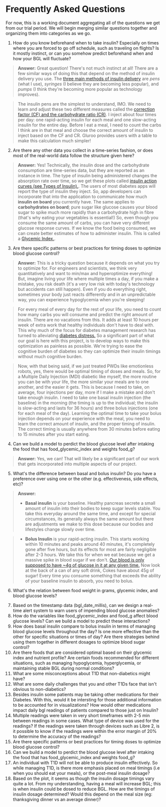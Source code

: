 # Frequently Asked Questions

For now, this is a working document aggregating all of the questions we get from our trial period. We will begin merging similar questions together and organizing them into categories as we go. 

1. How do you know beforehand when to take insulin? Especially on times where you are forced to go off schedule, such as traveling on flights? Is it mostly instinct, or can you somehow predict beforehand when and how your BGL will fluctuate?

> **Answer:** Great question! There's not much instinct at all! There are a few similar ways of doing this that depend on the method of insulin delivery you use. The [three main methods of insulin delivery](https://diabetes.org/about-diabetes/devices-technology/insulin-pens) are _pens_ (what I use), _syringes_ (I believe they are becoming less popular), and _pumps_ (I think they're becoming more popular as technology improves).

> The insulin pens are the simplest to understand, IMO. We need to learn and adjust these two different measures called the [correction factor (CF) and the carbohydrate ratio (CR)](https://www.mountsinai.on.ca/care/lscd/sweet-talk-1/what2019s-a-correction-factor-an-insulin-sensitivity-a-ratio). I inject about four times per day: one rapid-acting insulin for each meal and one slow-acting insulin for the entire day. Before I eat a meal, I need to count the carbs I think are in that meal and choose the correct amount of insulin to inject based on the CF and CR. Gluroo provides users with a table to make this calculation much simpler!

2. Are there any other data you collect in a time-series fashion, or does most of the real-world data follow the structure given here?

> **Answer:** Yes! Technically, the insulin dose and the carbohydrate consumption are time-series data, but they are reported as an instance in time. The type of insulin being administered changes the absorption rate over time, so we get these plots called [insulin action curves (see Types of Insulin).](http://ddi.ucsd.edu/insulearn/terminology.html). The users of most diabetes apps will report the type of insulin they inject. So, app developers can incorporate that into the application to communicate how much **insulin on board** you currently have. The same applies to **carbohydrates on board**; pure sugar like glucose causes your blood sugar to spike much more rapidly than a carbohydrate high in fibre (that's why eating your vegetables is essential!) So, even though you consume the same amount of carbs, you can have very different glucose response curves. If we know the food being consumed, we can create better estimates of how to administer insulin.  This is called a [Glycemic Index.](https://www.diabetes.ca/resources/tools---resources/the-glycemic-index-(gi)).

3. Are there specific patterns or best practices for timing doses to optimize blood glucose control?

> **Answer:** This is a tricky question because it depends on what you try to optimize for. For engineers and scientists, we think very quantitatively and want to min/max and hyperoptimize everything! But, imagine living your life where multiple times a day, if you make a mistake, you risk death (it's a very low risk with today's technology but accidents can still happen). Even if you do everything right, sometimes your body just reacts differently and in an unpredictable way, you can experience hypoglycemia when you're sleeping! 

> For every meal of every day for the rest of your life, you need to count how many carbs you will consume and predict the right amount of insulin. There are no vacations from this. It adds at least 10 hours per week of extra work that healthy individuals don't have to deal with. This why much of the focus for diabetes management research has turned to alleviating [diabetes distress.](https://professional.diabetes.org/sites/default/files/media/ada_mental_health_workbook_chapter_3.pdf) So a significant part of what our goal is here with this project, is to develop ways to make this optimization as painless as possible. We're trying to ease the cognitive burden of diabetes so they can optimize their insulin timings without much cognitive burden. 

> Now, with that being said, if we just treated PWDs like emotionless robots, yes, there would be optimal timing of doses and meals. So, for a Multiple Daily Injection (MDI) diabetic like myself, the more routine you can be with your life, the more similar your meals are to one another, and the easier it gets. This is because I need to take, on average, four injections per day, more if I make a mistake and don't take enough insulin. I need to take one basal insulin injection (the baseline) in the morning (the timing is up to the individual; the insulin is slow-acting and lasts for 36 hours) and three bolus injections (one for each meal of the day). Learning the optimal time to take your bolus injection depends on your experience with the meal, you need to learn the correct amount of insulin, and the proper timing of insulin. The correct timing is usually anywhere from 30 minutes before eating to 15 minutes after you start eating.

4. Can we build a model to perdict the blood glucose level after intaking the food that has food_glycemic_index and weights food_g?

> **Answer:** Yes, we can! That will likely be a significant part of our work that gets incorporated into multiple aspects of our project. 


5. What's the difference between basal and bolus insulin? Do you have a preference over using one or the other (e.g. effectiveness, side effects, etc)?

> **Answer:** 
> *  **Basal insulin** is your baseline. Healthy pancreas secrete a small amount of insulin into their bodies to keep sugar levels stable. You take this everyday around the same time, and except for special circumstances, its generally always the same amount but there are adjustments we make to this dose because our bodies and lifestyles change slowly over time.

>* **Bolus Insulin** is your rapid-acting insulin. This starts working within 10 minutes and peaks around 40 minutes, it's completely gone after five hours, but its effects for most are fairly negligible after 2-3 hours. We take this for when we eat because we get a massive spike in blood sugar if we don't. [Our blood is only supposed to have ~4g of glucose in it at any given time.](https://journals.physiology.org/doi/full/10.1152/ajpendo.90563.2008) Now look at the back of a can of any soft drink, Cokes have about 45g of sugar! Every time you consume something that exceeds the ability of your baseline insulin to absorb, you need to bolus. 

6. What's the relation between food weight in grams, glycemic index, and blood glucose levels?

> 


7. Based on the timestamp data (bgl_date_millis), can we design a real-time alert system to warn users of impending blood glucose anomalies?
8. How do the variables like food_glycemic_index and food_g affect blood glucose levels? Can we build a model to predict these interactions?
9. How does basal insulin compare to bolus insulin in terms of managing blood glucose levels throughout the day? Is one more effective than the other for specific situations or times of day? Are there strategies behind using them together in different dosages to optimize blood sugar control?
10. Are there foods that are considered optimal based on their glycemic index and nutrient profile? Are certain foods recommended for different situations, such as managing hypoglycemia, hyperglycemia, or maintaining stable BGL during normal conditions?
11. What are some misconceptions about T1D that non-diabetics might have?
12. What are some daily challenges that you and other T1Ds face that isn't obvious to non-diabetics?
13. Besides insulin some patients may be taking other medications for their Diabetes. With this, would it be intersting for those additional information to be accounted for in visualizations? How would other medications impact daily bgl readings of patients compared to those just on Insulin?
14. Multiple readings were taken in very short timeframes with 2-5 min between readings in some cases. What type of device was used for the readings? If the readings were taken through devices such as Libre 2, is it possible to know if the readings were within the error margin of 20% to determine the accuracy of the readings?
15. Are there specific patterns or best practices for timing doses to optimize blood glucose control?
16. Can we build a model to perdict the blood glucose level after intaking the food that has food_glycemic_index and weights food_g?
17. An individual with T1D will not be able to produce insulin effectively. So while managing T1D, is there more emphasis placed on meal timings (i.e when you should eat your meals), or the post-meal insulin dosage?
18. Based on the plot, it seems as though the insulin dosage timings vary quite a lot. From my understanding, having a meal will increase BGL; this is when insulin could be dosed to reduce BGL. How are the timings of insulin dosage determined? Would this depend on the meal size (eg: thanksgiving dinner vs an average dinner)?








